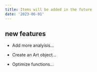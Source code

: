 ```yaml
---
title: Items will be added in the future
date: '2023-06-01'
---
```



## new features

- Add more analyisis...

- Create an Art object...

- Optimize functions...
